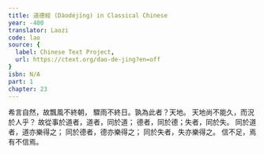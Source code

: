 ```yaml
---
title: 道德經 (Dàodéjīng) in Classical Chinese
year: -400
translator: Laozi
code: lao
source: {
  label: Chinese Text Project,
  url: https://ctext.org/dao-de-jing?en=off
}
isbn: N/A
part: 1
chapter: 23
---
```

希言自然，故飄風不終朝，
驟雨不終日。孰為此者？天地。
天地尚不能久，而況於人乎？
故從事於道者，道者，同於道；
德者，同於德；失者，同於失。
同於道者，道亦樂得之；
同於德者，德亦樂得之；
同於失者，失亦樂得之。
信不足，焉有不信焉。
